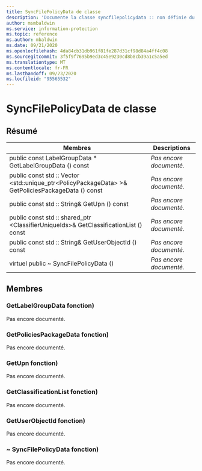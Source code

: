 ```yaml
---
title: SyncFilePolicyData de classe
description: 'Documente la classe syncfilepolicydata :: non définie du kit de développement logiciel (SDK) Microsoft Information Protection (MIP).'
author: msmbaldwin
ms.service: information-protection
ms.topic: reference
ms.author: mbaldwin
ms.date: 09/21/2020
ms.openlocfilehash: 4da84cb31db961f81fe287d31cf98d84a4ff4c08
ms.sourcegitcommit: 3f5f9f7695b9ed3c45e9230cd8b8cb39a1c5a5ed
ms.translationtype: MT
ms.contentlocale: fr-FR
ms.lasthandoff: 09/23/2020
ms.locfileid: "95565532"
---
```

# <a name="class-syncfilepolicydata"></a>SyncFilePolicyData de classe 
  
## <a name="summary"></a>Résumé
 Membres                        | Descriptions                                
--------------------------------|---------------------------------------------
public const LabelGroupData * GetLabelGroupData () const  | _Pas encore documenté._
public const std :: Vector \<std::unique_ptr\<PolicyPackageData\> \>& GetPoliciesPackageData () const  | _Pas encore documenté._
public const std :: String& GetUpn () const  | _Pas encore documenté._
public const std :: shared_ptr \<ClassifierUniqueIds\>& GetClassificationList () const  | _Pas encore documenté._
public const std :: String& GetUserObjectId () const  | _Pas encore documenté._
virtuel public ~ SyncFilePolicyData ()  | _Pas encore documenté._
  
## <a name="members"></a>Membres
  
### <a name="getlabelgroupdata-function"></a>GetLabelGroupData fonction)
Pas encore documenté.

  
### <a name="getpoliciespackagedata-function"></a>GetPoliciesPackageData fonction)
Pas encore documenté.

  
### <a name="getupn-function"></a>GetUpn fonction)
Pas encore documenté.

  
### <a name="getclassificationlist-function"></a>GetClassificationList fonction)
Pas encore documenté.

  
### <a name="getuserobjectid-function"></a>GetUserObjectId fonction)
Pas encore documenté.

  
### <a name="syncfilepolicydata-function"></a>~ SyncFilePolicyData fonction)
Pas encore documenté.
